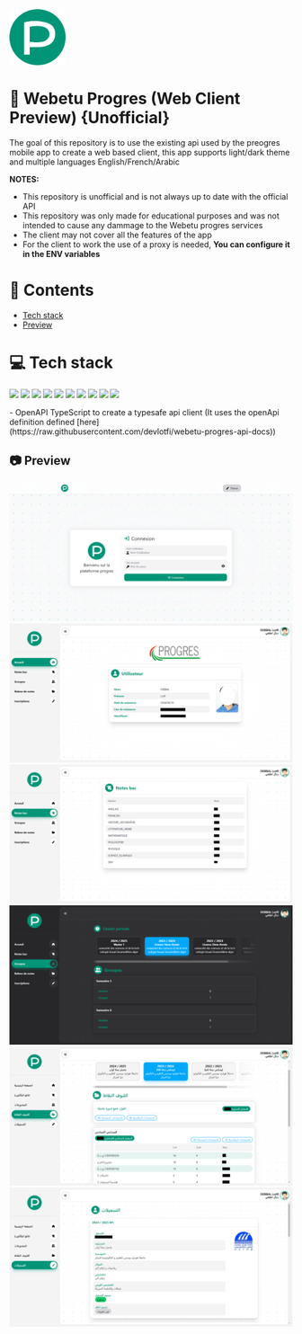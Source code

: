 <img height="100px" width="100px" src="https://raw.githubusercontent.com/devlotfi/webetu-progres-web-client/main/github-assets/logo.svg">

# 📜 Webetu Progres (Web Client Preview) {Unofficial}

The goal of this repository is to use the existing api used by the preogres mobile app to create a web based client, this app supports light/dark theme and multiple languages English/French/Arabic

**NOTES:**

- This repository is unofficial and is not always up to date with the official API
- This repository was only made for educational purposes and was not intended to cause any dammage to the Webetu progres services
- The client may not cover all the features of the app
- For the client to work the use of a proxy is needed, **You can configure it in the ENV variables**

# 📌 Contents

- [Tech stack](#-tech-stack)
- [Preview](#-preview)

# 💻 Tech stack

<p float="left">
  <img height="50px" src="https://devlotfi.github.io/stack-icons/icons/html.svg">
  <img height="50px" src="https://devlotfi.github.io/stack-icons/icons/css.svg">
  <img height="50px" src="https://devlotfi.github.io/stack-icons/icons/ts.svg">
  <img height="50px" src="https://devlotfi.github.io/stack-icons/icons/tailwind.svg">
  <img height="50px" src="https://devlotfi.github.io/stack-icons/icons/react.svg">
  <img height="50px" src="https://devlotfi.github.io/stack-icons/icons/fontawesome.svg">
  <img height="50px" src="https://devlotfi.github.io/stack-icons/icons/heroui.svg">
  <img height="50px" src="https://devlotfi.github.io/stack-icons/icons/reactquery.svg">
  <img height="50px" src="https://devlotfi.github.io/stack-icons/icons/react-router.svg">
  <img height="50px" src="https://devlotfi.github.io/stack-icons/icons/vite.svg">
</p>
- OpenAPI TypeScript to create a typesafe api client (It uses the openApi definition defined [here](https://raw.githubusercontent.com/devlotfi/webetu-progres-api-docs))

## 📷 Preview

<img src="https://raw.githubusercontent.com/devlotfi/webetu-progres-web-client/main/github-assets/preview-1.png">
<img src="https://raw.githubusercontent.com/devlotfi/webetu-progres-web-client/main/github-assets/preview-2.png">
<img src="https://raw.githubusercontent.com/devlotfi/webetu-progres-web-client/main/github-assets/preview-3.png">
<img src="https://raw.githubusercontent.com/devlotfi/webetu-progres-web-client/main/github-assets/preview-4.png">
<img src="https://raw.githubusercontent.com/devlotfi/webetu-progres-web-client/main/github-assets/preview-5.png">
<img src="https://raw.githubusercontent.com/devlotfi/webetu-progres-web-client/main/github-assets/preview-6.png">
